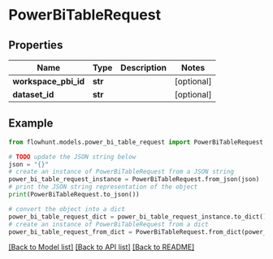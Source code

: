 # PowerBiTableRequest


## Properties

Name | Type | Description | Notes
------------ | ------------- | ------------- | -------------
**workspace_pbi_id** | **str** |  | [optional] 
**dataset_id** | **str** |  | [optional] 

## Example

```python
from flowhunt.models.power_bi_table_request import PowerBiTableRequest

# TODO update the JSON string below
json = "{}"
# create an instance of PowerBiTableRequest from a JSON string
power_bi_table_request_instance = PowerBiTableRequest.from_json(json)
# print the JSON string representation of the object
print(PowerBiTableRequest.to_json())

# convert the object into a dict
power_bi_table_request_dict = power_bi_table_request_instance.to_dict()
# create an instance of PowerBiTableRequest from a dict
power_bi_table_request_from_dict = PowerBiTableRequest.from_dict(power_bi_table_request_dict)
```
[[Back to Model list]](../README.md#documentation-for-models) [[Back to API list]](../README.md#documentation-for-api-endpoints) [[Back to README]](../README.md)


